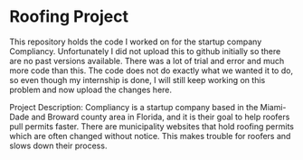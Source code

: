 # Roofing Project

This repository holds the code I worked on for the startup company Compliancy. Unfortunately I did not upload this to github initially so there are no past versions available. There was a lot of trial and error and much more code than this. The code does not do exactly what we wanted it to do, so even though my internship is done, I will still keep working on this problem and now upload the changes here.

Project Description: Compliancy is a startup company based in the Miami-Dade and Broward county area in Florida, and it is their goal to help roofers pull permits faster. There are municipality websites that hold roofing permits which are often changed without notice. This makes trouble for roofers and slows down their process.
